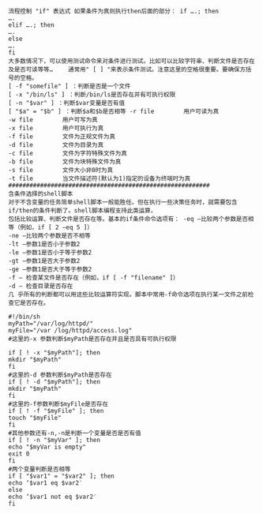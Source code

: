     流程控制 "if" 表达式 如果条件为真则执行then后面的部分： if ….; then
    ….
    elif ….; then
    ….
    else
    ….
    fi
    大多数情况下，可以使用测试命令来对条件进行测试。比如可以比较字符串、判断文件是否存在及是否可读等等… 　　通常用" [ ] "来表示条件测试。注意这里的空格很重要。要确保方括号的空格。
    [ -f "somefile" ] ：判断是否是一个文件
    [ -x "/bin/ls" ] ：判断/bin/ls是否存在并有可执行权限
    [ -n "$var" ] ：判断$var变量是否有值
    [ "$a" = "$b" ] ：判断$a和$b是否相等 -r file　　　　　用户可读为真
    -w file　　　　　用户可写为真
    -x file　　　　　用户可执行为真
    -f file　　　　　文件为正规文件为真
    -d file　　　　　文件为目录为真
    -c file　　　　　文件为字符特殊文件为真
    -b file　　　　　文件为块特殊文件为真
    -s file　　　　　文件大小非0时为真
    -t file　　　　　当文件描述符(默认为1)指定的设备为终端时为真
    #########################################################
    含条件选择的shell脚本
    对于不含变量的任务简单shell脚本一般能胜任。但在执行一些决策任务时，就需要包含if/then的条件判断了。shell脚本编程支持此类运算，
    包括比较运算、判断文件是否存在等。基本的if条件命令选项有： -eq —比较两个参数是否相等（例如，if [ 2 –eq 5 ]）
    -ne —比较两个参数是否不相等
    -lt —参数1是否小于参数2
    -le —参数1是否小于等于参数2
    -gt —参数1是否大于参数2
    -ge —参数1是否大于等于参数2
    -f — 检查某文件是否存在（例如，if [ -f "filename" ]）
    -d — 检查目录是否存在
    几 乎所有的判断都可以用这些比较运算符实现。脚本中常用-f命令选项在执行某一文件之前检查它是否存在。
```shell
#!/bin/sh 
myPath="/var/log/httpd/"
myFile="/var /log/httpd/access.log"
#这里的-x 参数判断$myPath是否存在并且是否具有可执行权限 
 
if [ ! -x "$myPath"]; then
mkdir "$myPath"
fi
#这里的-d 参数判断$myPath是否存在 
if [ ! -d "$myPath"]; then
mkdir "$myPath"
fi
#这里的-f参数判断$myFile是否存在 
if [ ! -f "$myFile" ]; then
touch "$myFile"
fi
#其他参数还有-n,-n是判断一个变量是否是否有值 
if [ ! -n "$myVar" ]; then
echo "$myVar is empty"
exit 0 
fi
#两个变量判断是否相等 
if [ "$var1" = "$var2" ]; then
echo ‘$var1 eq $var2′ 
else
echo ‘$var1 not eq $var2′ 
fi
```
    
